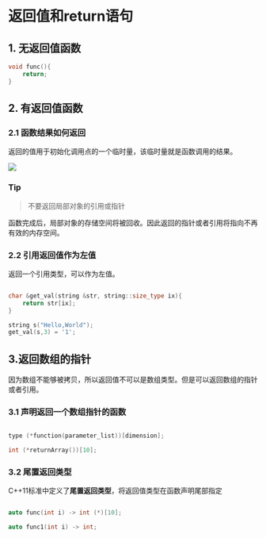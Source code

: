 # 返回值和return语句

## 1. 无返回值函数

```c++
void func(){
    return;
}

```

## 2. 有返回值函数

### 2.1  函数结果如何返回 

返回的值用于初始化调用点的一个临时量，该临时量就是函数调用的结果。

![](https://pic.existorlive.cn/%E6%88%AA%E5%B1%8F2020-09-27%20%E4%B8%8A%E5%8D%884.03.05.png)


### Tip

> 不要返回局部对象的引用或指针

函数完成后，局部对象的存储空间将被回收。因此返回的指针或者引用将指向不再有效的内存空间。

### 2.2 引用返回值作为左值

返回一个引用类型，可以作为左值。

```c++

char &get_val(string &str, string::size_type ix){
    return str[ix];
}

string s("Hello,World");
get_val(s,3) = '1';

```

## 3.返回数组的指针

因为数组不能够被拷贝，所以返回值不可以是数组类型。但是可以返回数组的指针或者引用。


### 3.1 声明返回一个数组指针的函数

```c++

type (*function(parameter_list))[dimension];

int (*returnArray())[10];

```

### 3.2 尾置返回类型

C++11标准中定义了**尾置返回类型**，将返回值类型在函数声明尾部指定

```c++

auto func(int i) -> int (*)[10];

auto func1(int i) -> int;

```




